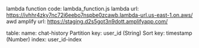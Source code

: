 lambda function code: lambda_function.js
lambda url: https://ivhhr4zky7nc72i6eebo7nspbe0zcawb.lambda-url.us-east-1.on.aws/
awd amplify url: https://staging.d2s5got3n9dott.amplifyapp.com/

table:
name: chat-history
Partition key: user_id (String)
Sort key: timestamp (Number)
index: user_id-index